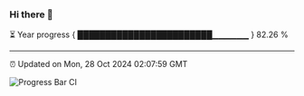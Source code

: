 ### Hi there 👋

⏳ Year progress { ████████████████████████▁▁▁▁▁▁ } 82.26 %

---

⏰ Updated on Mon, 28 Oct 2024 02:07:59 GMT

![Progress Bar CI](https://github.com/IshwaranRudhara/GIT-ACTION/workflows/Progress%20Bar%20CI/badge.svg)

